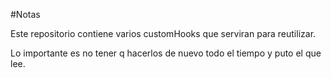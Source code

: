 #Notas

Este repositorio contiene varios customHooks que serviran para reutilizar.

Lo importante es no tener q hacerlos de nuevo todo el tiempo y puto el que lee.
